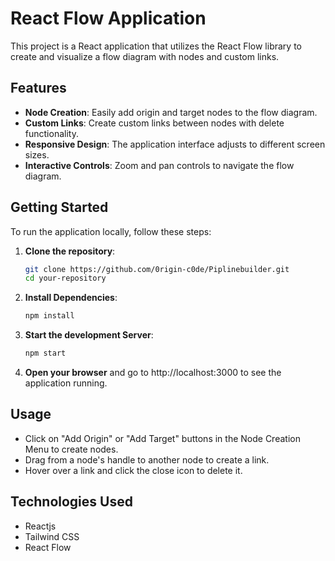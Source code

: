 # React Flow Application

This project is a React application that utilizes the React Flow library to create and visualize a flow diagram with nodes and custom links.

## Features

- **Node Creation**: Easily add origin and target nodes to the flow diagram.
- **Custom Links**: Create custom links between nodes with delete functionality.
- **Responsive Design**: The application interface adjusts to different screen sizes.
- **Interactive Controls**: Zoom and pan controls to navigate the flow diagram.


## Getting Started

To run the application locally, follow these steps:

1. **Clone the repository**:
   ```bash
   git clone https://github.com/0rigin-c0de/Piplinebuilder.git
   cd your-repository

2. **Install Dependencies**:
   ``` bash 
   npm install

3. **Start the development Server**:
   ```bash 
   npm start

4. **Open your browser** and go to http://localhost:3000 to see the application running.


## Usage 
 
 - Click on "Add Origin" or "Add Target" buttons in the Node Creation Menu to create nodes.
- Drag from a node's handle to another node to create a link.
- Hover over a link and click the close icon to delete it.

## Technologies Used
 
- Reactjs
- Tailwind CSS
- React Flow


